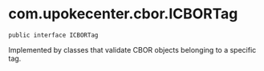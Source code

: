 # com.upokecenter.cbor.ICBORTag

    public interface ICBORTag

Implemented by classes that validate CBOR objects belonging to a specific
 tag.
